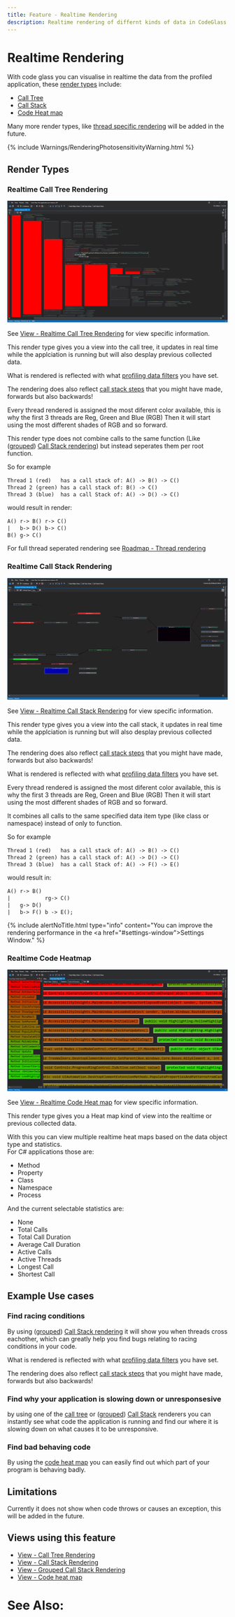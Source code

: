 ```yaml
---
title: Feature - Realtime Rendering
description: Realtime rendering of differnt kinds of data in CodeGlass
---
```

# Realtime Rendering

With code glass you can visualise in realtime the data from the profiled application, these [render types](#render-types) include:
- [Call Tree](#realtime-call-tree-rendering)
- [Call Stack](#realtime-call-stack-rendering)
- [Code Heat map](#realtime-code-heatmap)

Many more render types, like [thread specific rendering](../Roadmap/ThreadRendering.md) will be added in the future.

{% include Warnings/RenderingPhotosensitivityWarning.html  %}

## Render Types
### Realtime Call Tree Rendering
![assets/img/ApplicationInstanceWindow/RealtimeCallTreeRendering.png](../../assets/img/ApplicationInstanceWindow/RealtimeCallTreeRendering.png)

See [View - Realtime Call Tree Rendering](../views/ApplicationInstanceDockWindow/CallTreeRendering.md) for view specific information.
 
This render type gives you a view into the call tree, it updates in real time while the applciation is running but will also desplay previous collected data. 

What is rendered is reflected with what [profiling data filters](ProfilingDataFiltering.md) you have set.

The rendering does also reflect [call stack steps](ApplicationInstanceStepping.md) that you might have made, forwards but also backwards! 

Every thread rendered is assigned the most diferent color available, this is why the first 3 threads are Reg, Green and Blue (RGB) Then it will start using the most different shades of RGB and so forward.

This render type does not combine calls to the same function (Like ([grouped](#realtime-grouped-call-stack-rendering)) [Call Stack rendering](#realtime-call-stack-rendering)) 
but instead seperates them per root function.

So for example
```
Thread 1 (red)   has a call stack of: A() -> B() -> C()
Thread 2 (green) has a call stack of: B() -> C()
Thread 3 (blue)  has a call Stack of: A() -> D() -> C()
```

would result in render:
```
A() r-> B() r-> C()
|   b-> D() b-> C()
B() g-> C()
```

For full thread seperated rendering see [Roadmap - Thread rendering](../Roadmap/ThreadRendering.md)



### Realtime Call Stack Rendering
![assets/img/ApplicationInstanceWindow/RealtimeGroupedCallStackRendering.png](../../assets/img/ApplicationInstanceWindow/RealtimeGroupedCallStackRendering.png)

See [View - Realtime Call Stack Rendering](../views/ApplicationInstanceDockWindow/CallStackRendering.md) for view specific information.

This render type gives you a view into the call stack, it updates in real time while the applciation is running but will also desplay previous collected data. 

The rendering does also reflect [call stack steps](ApplicationInstanceStepping.md) that you might have made, forwards but also backwards! 

What is rendered is reflected with what [profiling data filters](ProfilingDataFiltering.md) you have set.

Every thread rendered is assigned the most diferent color available, this is why the first 3 threads are Reg, Green and Blue (RGB) Then it will start using the most different shades of RGB and so forward.

It combines all calls to the same specified data item type (like class or namespace) instead of only to function.

So for example
```
Thread 1 (red)   has a call stack of: A() -> B() -> C()
Thread 2 (green) has a call stack of: A() -> D() -> C()
Thread 3 (blue)  has a call Stack of: A() -> F() -> E()
```

would result in:
```
A() r-> B() 
|           rg-> C()
|   g-> D()
|   b-> F() b -> E();
```


{% include alertNoTitle.html  type="info" content="You can improve the rendering performance in the <a href=\"#settings-window\">Settings Window</a>." %}

### Realtime Code Heatmap
![assets/img/ApplicationInstanceWindow/CodeHeatMapWindow.png](../../assets/img/ApplicationInstanceWindow/CodeHeatMapWindow.png)


See [View - Realtime Code Heat map](../views/ApplicationInstanceDockWindow/CodeHeatMap.md) for view specific information.

This render type gives you a Heat map kind of view into the realtime or previous collected data.

With this you can view multiple realtime heat maps based on the data object type and statistics.<br/>
For C# applications those are:
- Method
- Property
- Class
- Namespace
- Process


And the current selectable statistics are:
- None
- Total Calls
- Total Call Duration
- Average Call Duration
- Active Calls
- Active Threads
- Longest Call
- Shortest Call


## Example Use cases

### Find racing conditions
By using ([grouped](#realtime-grouped-call-stack-rendering)) [Call Stack rendering](#realtime-call-stack-rendering) it will show you when threads cross eachother, which can greatly help you find bugs relating to racing conditions in your code. 

What is rendered is reflected with what [profiling data filters](ProfilingDataFiltering.md) you have set.

The rendering does also reflect [call stack steps](ApplicationInstanceStepping.md) that you might have made, forwards but also backwards! 


### Find why your application is slowing down or unresponsesive
by using one of the [call tree](#realtime-call-tree-rendering) or ([grouped](#realtime-grouped-call-stack-rendering)) [Call Stack](#realtime-call-stack-rendering) renderers you can instantly see what code the application is running and find our where it is slowing down on what causes it to be unresponsive.


### Find bad behaving code
By using the [code heat map](#realtime-code-heatmap) you can easily find out which part of your program is behaving badly. 



## Limitations
Currently it does not show when code throws or causes an exception, this will be added in the future. 

## Views using this feature
- [View - Call Tree Rendering](../views/ApplicationInstanceDockWindow/CallTreeRendering.md)
- [View - Call Stack Rendering](../views/ApplicationInstanceDockWindow/CallStackRendering.md)
- [View - Grouped Call Stack Rendering](../views/ApplicationInstanceDockWindow/GroupedCallStackRendering.md)
- [View - Code heat map](../views/ApplicationInstanceDockWindow/CodeHeatMap.md)


# See Also:



